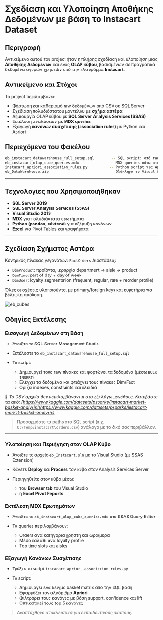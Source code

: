 # Σχεδίαση και Υλοποίηση Αποθήκης Δεδομένων με βάση το Instacart Dataset

## Περιγραφή
Αντικείμενο αυτού του project ήταν η πλήρης σχεδίαση και υλοποίηση μιας **Αποθήκης Δεδομένων** και ενός **OLAP κύβου**, βασισμένων σε πραγματικά δεδομένα αγορών χρηστών από την πλατφόρμα **Instacart**.

## Αντικείμενο και Στόχοι

Το project περιλαμβάνει:
- Φόρτωση και καθαρισμό raw δεδομένων από CSV σε SQL Server
- Σχεδίαση πολυδιάστατου μοντέλου με **σχήμα αστέρα**
- Δημιουργία OLAP κύβου με **SQL Server Analysis Services (SSAS)**
- Εκτέλεση αναλύσεων με **MDX queries**
- Εξαγωγή **κανόνων συσχέτισης (association rules)** με Python και Apriori

## Περιεχόμενα του Φακέλου

```bash
eb_instacart_datawarehouse_full_setup.sql        -- SQL script: από raw δεδομένα σε star schema
eb_instacart_olap_cube_queries.mdx              -- MDX queries πάνω στον κύβο
instacart_apriori_association_rules.py          -- Python script για Apriori & visualization
eb_DataWarehouse.zip                            -- Ολόκληρο το Visual Studio SSAS project (cube, dim, dsv κλπ.)
````

---

## Τεχνολογίες που Χρησιμοποιήθηκαν

* **SQL Server 2019**
* **SQL Server Analysis Services (SSAS)**
* **Visual Studio 2019**
* **MDX** για πολυδιάστατα ερωτήματα
* **Python (pandas, mlxtend)** για εξόρυξη κανόνων
* **Excel** για Pivot Tables και γραφήματα

---

## Σχεδίαση Σχήματος Αστέρα

Κεντρικός πίνακας γεγονότων: `FactOrders`
Διαστάσεις:

* `DimProduct`: προϊόντα, ιεραρχία department → aisle → product
* `DimTime`: part of day + day of week
* `DimUser`: loyalty segmentation (frequent, regular, rare + reorder profile)

Όλες οι σχέσεις υλοποιούνται με primary/foreign keys και ευρετήρια για βέλτιστη απόδοση.

![eb_cubes](https://github.com/user-attachments/assets/58480b79-ed07-4b37-9ca4-3a90e40bc969)


## Οδηγίες Εκτέλεσης

### Εισαγωγή Δεδομένων στη Βάση

* Άνοιξτε το SQL Server Management Studio
* Εκτέλεστε το `eb_instacart_datawarehouse_full_setup.sql`
* Το script:

  * Δημιουργεί τους raw πίνακες και φορτώνει τα δεδομένα (μέσω `BULK INSERT`)
  * Ελέγχει τα δεδομένα και φτιάχνει τους πίνακες Dim/Fact
  * Ορίζει indexes, constraints και κλειδιά

📌 *Τα CSV αρχεία δεν περιλαμβάνονται στο zip λόγω μεγέθους. Κατεβάστε τα από:
[https://www.kaggle.com/datasets/psparks/instacart-market-basket-analysis](https://www.kaggle.com/datasets/psparks/instacart-market-basket-analysis)*

> Προσαρμόστε τα paths στο SQL script (π.χ. `C:\Temp\instacart\orders.csv`) ανάλογα με το δικό σας περιβάλλον.

---

### Υλοποίηση και Περιήγηση στον OLAP Κύβο

* Άνοιξτε το αρχείο `eb_Instacart.sln` με το Visual Studio (με SSAS Extension)
* Κάνετε **Deploy** και **Process** τον κύβο στον Analysis Services Server
* Περιηγηθείτε στον κύβο μέσω:

  * του **Browser tab** του Visual Studio
  * ή **Excel Pivot Reports**

### Εκτέλεση MDX Ερωτημάτων

* Άνοιξτε το `eb_instacart_olap_cube_queries.mdx` στο SSAS Query Editor
* Τα queries περιλαμβάνουν:

  * Orders ανά κατηγορία χρήστη και ώρα/μέρα
  * Μέσο καλάθι ανά loyalty profile
  * Top time slots και aisles

### Εξαγωγή Κανόνων Συσχέτισης

* Τρέξτε το script `instacart_apriori_association_rules.py`
* Το script:

  * Δημιουργεί ένα δείγμα basket matrix από την SQL βάση
  * Εφαρμόζει τον αλγόριθμο **Apriori**
  * Φιλτράρει τους κανόνες με βάση support, confidence και lift
  * Οπτικοποιεί τους top 5 κανόνες

>*Αναπτύχθηκε αποκλειστικά για εκπαιδευτικούς σκοπούς.*
